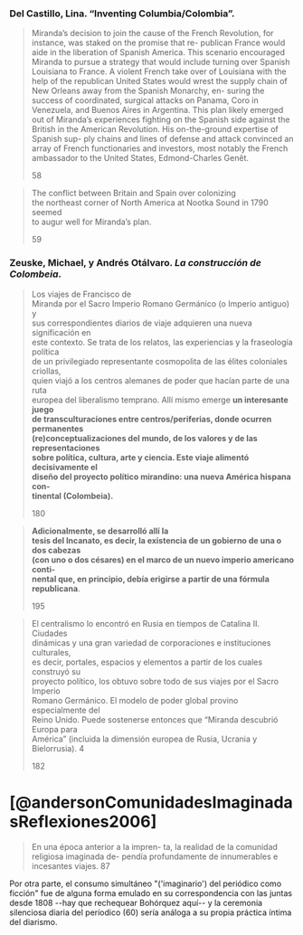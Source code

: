 ### Del Castillo, Lina. “Inventing Columbia/Colombia”. 

> Miranda’s decision to join the cause of
> the French Revolution, for instance, was staked on the promise that re-
> publican France would aide in the liberation of Spanish America. This
> scenario encouraged Miranda to pursue a strategy that would include
> turning over Spanish Louisiana to France. A violent French take over
> of Louisiana with the help of the republican United States would wrest
> the supply chain of New Orleans away from the Spanish Monarchy, en-
> suring the success of coordinated, surgical attacks on Panama, Coro in
> Venezuela, and Buenos Aires in Argentina. This plan likely emerged out
> of Miranda’s experiences fighting on the Spanish side against the British
> in the American Revolution. His on-the-ground expertise of Spanish sup-
> ply chains and lines of defense and attack convinced an array of French
> functionaries and investors, most notably the French ambassador to the
> United States, Edmond-Charles Genêt.
> 
> 58


> The conflict between Britain and Spain over colonizing  
> the northeast corner of North America at Nootka Sound in 1790 seemed  
> to augur well for Miranda’s plan.
> 
> 59

### Zeuske, Michael, y Andrés Otálvaro. _La construcción de Colombeia_.

> Los viajes de Francisco de  
> Miranda por el Sacro Imperio Romano Germánico (o Imperio antiguo) y  
> sus correspondientes diarios de viaje adquieren una nueva significación en  
> este contexto. Se trata de los relatos, las experiencias y la fraseología política  
> de un privilegiado representante cosmopolita de las élites coloniales criollas,  
> quien viajó a los centros alemanes de poder que hacían parte de una ruta  
> europea del liberalismo temprano. Allí mismo emerge **un interesante juego**  
> **de transculturaciones entre centros/periferias, donde ocurren permanentes**  
> **(re)conceptualizaciones del mundo, de los valores y de las representaciones**  
> **sobre política, cultura, arte y ciencia. Este viaje alimentó decisivamente el**  
> **diseño del proyecto político mirandino: una nueva América hispana con-**  
> **tinental (Colombeia).**
> 
> 180


> **Adicionalmente, se desarrolló allí la**  
> **tesis del Incanato, es decir, la existencia de un gobierno de una o dos cabezas**  
> **(con uno o dos césares) en el marco de un nuevo imperio americano conti-**  
> **nental que, en principio, debía erigirse a partir de una fórmula republicana**.
> 
> 195


> El centralismo lo encontró en Rusia en tiempos de Catalina II. Ciudades  
> dinámicas y una gran variedad de corporaciones e instituciones culturales,  
> es decir, portales, espacios y elementos a partir de los cuales construyó su  
> proyecto político, los obtuvo sobre todo de sus viajes por el Sacro Imperio  
> Romano Germánico. El modelo de poder global provino especialmente del  
> Reino Unido. Puede sostenerse entonces que “Miranda descubrió Europa para  
> América” (incluida la dimensión europea de Rusia, Ucrania y Bielorrusia). 4
> 
> 182


# [@andersonComunidadesImaginadasReflexiones2006]
>  En una época anterior a la impren-
> ta, la realidad de la comunidad religiosa imaginada de-
> pendía profundamente de innumerables e incesantes
> viajes. 
> 87


Por otra parte, el consumo simultáneo "('imaginario') del periódico como ficción" fue de alguna forma emulado en su correspondencia con las juntas desde 1808 --hay que rechequear Bohórquez aquí-- y la ceremonia silenciosa diaria del períodico (60) sería análoga a su propia práctica íntima del diarismo.